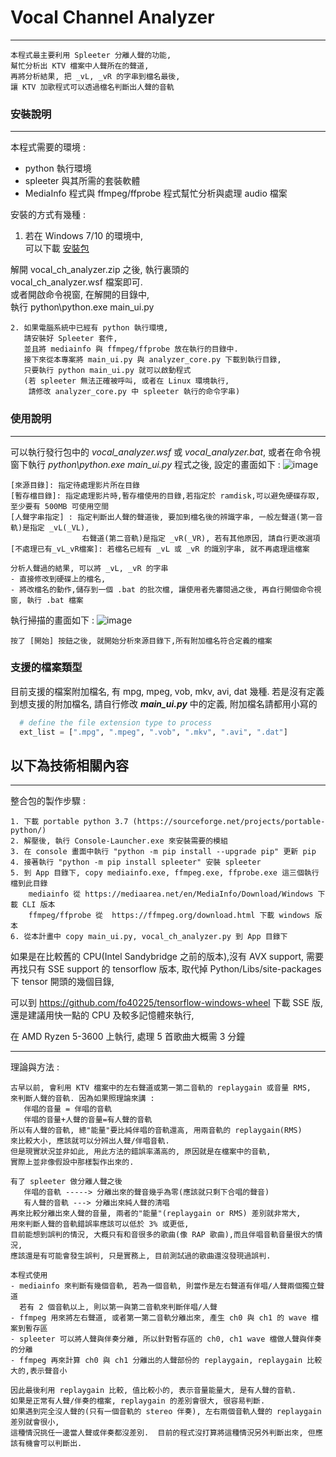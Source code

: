 # Vocal Channel Analyzer
------------------------------

    本程式最主要利用 Spleeter 分離人聲的功能,
    幫忙分析出 KTV 檔案中人聲所在的聲道,
    再將分析結果, 把 _vL, _vR 的字串到檔名最後,
    讓 KTV 加歌程式可以透過檔名判斷出人聲的音軌


### 安裝說明
----------------------------

本程式需要的環境 :
- python 執行環境
- spleeter 與其所需的套裝軟體
- MediaInfo 程式與 ffmpeg/ffprobe 程式幫忙分析與處理 audio 檔案
    
安裝的方式有幾種 :
1. 若在 Windows 7/10 的環境中,  
可以下載 [安裝包](https://github.com/ericpeng1968/Vocal-Channel-Analyzer/releases/download/v1.0.0/vocal_ch_analyzer.zip)  
     
解開 vocal_ch_analyzer.zip 之後, 執行裏頭的  
vocal_ch_analyzer.wsf 檔案即可.  
或者開啟命令視窗, 在解開的目錄中,  
執行 python\python.exe main_ui.py  
    
    2. 如果電腦系統中已經有 python 執行環境,
       請安裝好 Spleeter 套件,
       並且將 mediainfo 與 ffmpeg/ffprobe 放在執行的目錄中.
       接下來從本專案將 main_ui.py 與 analyzer_core.py 下載到執行目錄,
       只要執行 python main_ui.py 就可以啟動程式
       (若 spleeter 無法正確被呼叫, 或者在 Linux 環境執行, 
        請修改 analyzer_core.py 中 spleeter 執行的命令字串)
        
     
### 使用說明
----------------------------

可以執行發行包中的 *vocal_analyzer.wsf* 或 *vocal_analyzer.bat*,
或者在命令視窗下執行 *python\python.exe main_ui.py* 程式之後, 設定的畫面如下 :
![image](https://github.com/ericpeng1968/Vocal-Channel-Analyzer/blob/master/screenshot-1.png)

    [來源目錄]: 指定待處理影片所在目錄
    [暫存檔目錄]: 指定處理影片時,暫存檔使用的目錄,若指定於 ramdisk,可以避免硬碟存取, 至少要有 500MB 可使用空間
    [人聲字串指定] : 指定判斷出人聲的聲道後, 要加到檔名後的辨識字串, 一般左聲道(第一音軌)是指定 _vL(_VL),
                    右聲道(第二音軌)是指定 _vR(_VR), 若有其他原因, 請自行更改選項
    [不處理已有_vL_vR檔案]: 若檔名已經有 _vL 或 _vR 的識別字串, 就不再處理這檔案

    分析人聲過的結果, 可以將 _vL, _vR 的字串
    - 直接修改到硬碟上的檔名, 
    - 將改檔名的動作,儲存到一個 .bat 的批次檔, 讓使用者先審閱過之後, 再自行開個命令視窗, 執行 .bat 檔案

執行掃描的畫面如下 :
![image](https://github.com/ericpeng1968/Vocal-Channel-Analyzer/blob/master/screenshot-2.png)

    按了 [開始] 按鈕之後, 就開始分析來源目錄下,所有附加檔名符合定義的檔案

### 支援的檔案類型
目前支援的檔案附加檔名, 有 mpg, mpeg, vob, mkv, avi, dat 幾種.
若是沒有定義到想支援的附加檔名, 請自行修改 ***main_ui.py*** 中的定義,
附加檔名請都用小寫的

```python
  # define the file extension type to process 
  ext_list = [".mpg", ".mpeg", ".vob", ".mkv", ".avi", ".dat"]
```

## 以下為技術相關內容
------------------------------------------
整合包的製作步驟 :

    1. 下載 portable python 3.7 (https://sourceforge.net/projects/portable-python/)
    2. 解壓後, 執行 Console-Launcher.exe 來安裝需要的模組
    3. 在 console 畫面中執行 "python -m pip install --upgrade pip" 更新 pip
    4. 接著執行 "python -m pip install spleeter" 安裝 spleeter
    5. 到 App 目錄下, copy mediainfo.exe, ffmpeg.exe, ffprobe.exe 這三個執行檔到此目錄
        mediainfo 從 https://mediaarea.net/en/MediaInfo/Download/Windows 下載 CLI 版本
        ffmpeg/ffprobe 從  https://ffmpeg.org/download.html 下載 windows 版本
    6. 從本計畫中 copy main_ui.py, vocal_ch_analyzer.py 到 App 目錄下

如果是在比較舊的 CPU(Intel Sandybridge 之前的版本),沒有 AVX support,
需要再找只有 SSE support 的 tensorflow 版本, 取代掉
Python/Libs/site-packages 下 tensor 開頭的幾個目錄,

可以到 https://github.com/fo40225/tensorflow-windows-wheel 下載 SSE 版,
還是建議用快一點的 CPU 及較多記憶體來執行,

在 AMD Ryzen 5-3600 上執行, 處理 5 首歌曲大概需 3 分鐘 

---------------------------------------
理論與方法 :

    古早以前, 會利用 KTV 檔案中的左右聲道或第一第二音軌的 replaygain 或音量 RMS,
    來判斷人聲的音軌. 因為如果照理論來講 :
       伴唱的音量 = 伴唱的音軌
       伴唱的音量+人聲的音量=有人聲的音軌
    所以有人聲的音軌, 總"能量"要比純伴唱的音軌還高, 用兩音軌的 replaygain(RMS)
    來比較大小, 應該就可以分辨出人聲/伴唱音軌.
    但是現實狀況並非如此, 用此方法的錯誤率滿高的, 原因就是在檔案中的音軌,
    實際上並非像假設中那樣製作出來的.
    
    有了 spleeter 做分離人聲之後
       伴唱的音軌 -----> 分離出來的聲音幾乎為零(應該就只剩下合唱的聲音)
       有人聲的音軌 ---> 分離出來純人聲的清唱
    再來比較分離出來人聲的音量, 兩者的"能量"(replaygain or RMS) 差別就非常大,
    用來判斷人聲的音軌錯誤率應該可以低於 3% 或更低,
    目前能想到誤判的情況, 大概只有和音很多的歌曲(像 RAP 歌曲),而且伴唱音軌音量很大的情況,
    應該還是有可能會發生誤判, 只是實務上, 目前測試過的歌曲還沒發現過誤判.

    本程式使用
    - mediainfo 來判斷有幾個音軌, 若為一個音軌, 則當作是左右聲道有伴唱/人聲兩個獨立聲道
      若有 2 個音軌以上, 則以第一與第二音軌來判斷伴唱/人聲
    - ffmpeg 用來將左右聲道, 或者第一第二音軌分離出來, 產生 ch0 與 ch1 的 wave 檔案到暫存區
    - spleeter 可以將人聲與伴奏分離, 所以針對暫存區的 ch0, ch1 wave 檔做人聲與伴奏的分離
    - ffmpeg 再來計算 ch0 與 ch1 分離出的人聲部份的 replaygain, replaygain 比較大的,表示聲音小
    
    因此最後利用 replaygain 比較, 值比較小的, 表示音量能量大, 是有人聲的音軌.
    如果是正常有人聲/伴奏的檔案, replaygain 的差別會很大, 很容易判斷.
    如果遇到完全沒人聲的(只有一個音軌的 stereo 伴奏), 左右兩個音軌人聲的 replaygain 差別就會很小,
    這種情況挑任一邊當人聲或伴奏都沒差別.  目前的程式沒打算將這種情況另外判斷出來, 但應該有機會可以判斷出.
    
    
       
